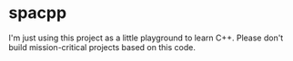 # spacpp

I'm just using this project as a little playground to learn C++. Please don't build mission-critical projects based on this code.